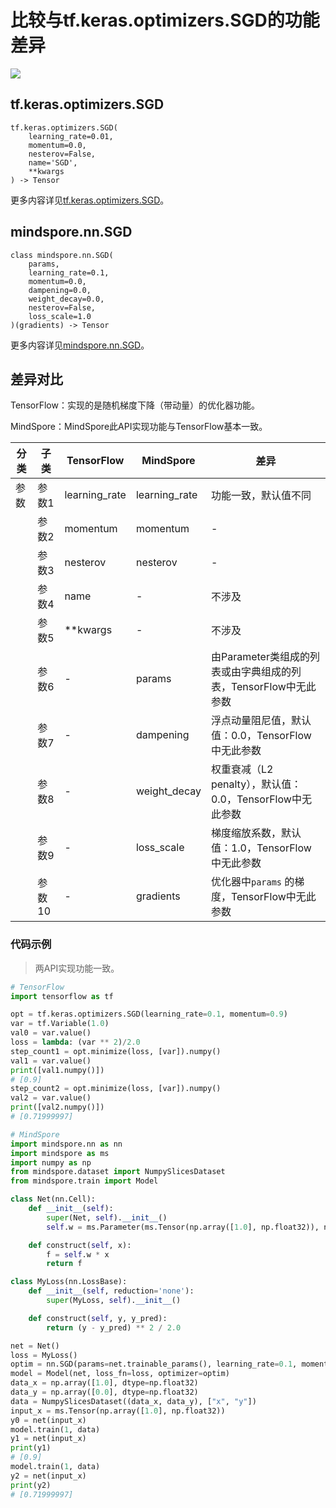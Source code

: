# 比较与tf.keras.optimizers.SGD的功能差异

<a href="https://gitee.com/mindspore/docs/blob/r2.0/docs/mindspore/source_zh_cn/note/api_mapping/tensorflow_diff/SGD.md" target="_blank"><img src="https://mindspore-website.obs.cn-north-4.myhuaweicloud.com/website-images/r2.0/resource/_static/logo_source.png"></a>

## tf.keras.optimizers.SGD

```text
tf.keras.optimizers.SGD(
    learning_rate=0.01,
    momentum=0.0,
    nesterov=False,
    name='SGD',
    **kwargs
) -> Tensor
```

更多内容详见[tf.keras.optimizers.SGD](https://tensorflow.google.cn/versions/r2.6/api_docs/python/tf/keras/optimizers/SGD)。

## mindspore.nn.SGD

```text
class mindspore.nn.SGD(
    params,
    learning_rate=0.1,
    momentum=0.0,
    dampening=0.0,
    weight_decay=0.0,
    nesterov=False,
    loss_scale=1.0
)(gradients) -> Tensor
```

更多内容详见[mindspore.nn.SGD](https://www.mindspore.cn/docs/zh-CN/r2.0/api_python/nn/mindspore.nn.SGD.html)。

## 差异对比

TensorFlow：实现的是随机梯度下降（带动量）的优化器功能。

MindSpore：MindSpore此API实现功能与TensorFlow基本一致。

| 分类 | 子类 |TensorFlow | MindSpore | 差异 |
| --- | --- | --- | --- |---|
|参数 | 参数1 | learning_rate | learning_rate |功能一致，默认值不同 |
| | 参数2 | momentum | momentum |- |
| | 参数3 | nesterov | nesterov |- |
| | 参数4 | name | - |不涉及 |
| | 参数5 | **kwargs | - | 不涉及 |
| | 参数6 | - | params |由Parameter类组成的列表或由字典组成的列表，TensorFlow中无此参数 |
| | 参数7 | - | dampening |浮点动量阻尼值，默认值：0.0，TensorFlow中无此参数 |
| | 参数8 | - | weight_decay |权重衰减（L2 penalty），默认值：0.0，TensorFlow中无此参数 |
| | 参数9 | - | loss_scale |梯度缩放系数，默认值：1.0，TensorFlow中无此参数 |
| | 参数10 | - | gradients  |优化器中`params` 的梯度，TensorFlow中无此参数 |

### 代码示例

> 两API实现功能一致。

```python
# TensorFlow
import tensorflow as tf

opt = tf.keras.optimizers.SGD(learning_rate=0.1, momentum=0.9)
var = tf.Variable(1.0)
val0 = var.value()
loss = lambda: (var ** 2)/2.0
step_count1 = opt.minimize(loss, [var]).numpy()
val1 = var.value()
print([val1.numpy()])
# [0.9]
step_count2 = opt.minimize(loss, [var]).numpy()
val2 = var.value()
print([val2.numpy()])
# [0.71999997]

# MindSpore
import mindspore.nn as nn
import mindspore as ms
import numpy as np
from mindspore.dataset import NumpySlicesDataset
from mindspore.train import Model

class Net(nn.Cell):
    def __init__(self):
        super(Net, self).__init__()
        self.w = ms.Parameter(ms.Tensor(np.array([1.0], np.float32)), name='w')

    def construct(self, x):
        f = self.w * x
        return f

class MyLoss(nn.LossBase):
    def __init__(self, reduction='none'):
        super(MyLoss, self).__init__()

    def construct(self, y, y_pred):
        return (y - y_pred) ** 2 / 2.0

net = Net()
loss = MyLoss()
optim = nn.SGD(params=net.trainable_params(), learning_rate=0.1, momentum=0.9)
model = Model(net, loss_fn=loss, optimizer=optim)
data_x = np.array([1.0], dtype=np.float32)
data_y = np.array([0.0], dtype=np.float32)
data = NumpySlicesDataset((data_x, data_y), ["x", "y"])
input_x = ms.Tensor(np.array([1.0], np.float32))
y0 = net(input_x)
model.train(1, data)
y1 = net(input_x)
print(y1)
# [0.9]
model.train(1, data)
y2 = net(input_x)
print(y2)
# [0.71999997]
```
